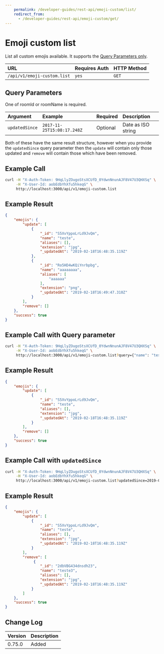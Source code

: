 ```yaml
---
    permalink: /developer-guides/rest-api/emoji-custom/list/
    redirect_from:
      - /developer-guides/rest-api/emoji-custom/get/
---
```


# Emoji custom list

List all custom emojis available. It supports the [Query Parameters only](../../query-and-fields-info/#query-example).

| URL                    | Requires Auth | HTTP Method |
| :--------------------- | :------------ | :---------- |
| `/api/v1/emoji-custom.list` | `yes`         | `GET`       |

## Query Parameters

One of roomId or roomName is required.

| Argument | Example | Required | Description |
| :--- | :--- | :--- | :--- |
| `updatedSince` | `2017-11-25T15:08:17.248Z` | Optional | Date as ISO string |

Both of these have the same result structure, however when you provide the `updatedSince` query parameter then the `update`
will contain only those updated and `remove` will contain those which have been removed.

## Example Call

```bash
curl -H "X-Auth-Token: 9HqLlyZOugoStsXCUfD_0YdwnNnunAJF8V47U3QHXSq" \
     -H "X-User-Id: aobEdbYhXfu5hkeqG" \
     http://localhost:3000/api/v1/emoji-custom.list
```

## Example Result

```json
{
    "emojis": {
        "update": [
            {
                "_id": "S5XvYppoLrLd9JvQm",
                "name": "teste",
                "aliases": [],
                "extension": "jpg",
                "_updatedAt": "2019-02-18T16:48:35.119Z"
            },
            {
                "_id": "Ro5HD4wKQiYnrbpbg",
                "name": "aaaaaaaa",
                "aliases": [
                    "aaaaaa"
                ],
                "extension": "png",
                "_updatedAt": "2019-02-18T16:49:47.310Z"
            }
        ],
        "remove": []
    },
    "success": true
}
```

## Example Call with Query parameter

```bash
curl -H "X-Auth-Token: 9HqLlyZOugoStsXCUfD_0YdwnNnunAJF8V47U3QHXSq" \
     -H "X-User-Id: aobEdbYhXfu5hkeqG" \
     http://localhost:3000/api/v1/emoji-custom.list?query={"name": "teste"}
```

## Example Result

```json
{
    "emojis": {
        "update": [
            {
                "_id": "S5XvYppoLrLd9JvQm",
                "name": "teste",
                "aliases": [],
                "extension": "jpg",
                "_updatedAt": "2019-02-18T16:48:35.119Z"
            }
        ],
        "remove": []
    },
    "success": true
}
```

## Example Call with `updatedSince`

```bash
curl -H "X-Auth-Token: 9HqLlyZOugoStsXCUfD_0YdwnNnunAJF8V47U3QHXSq" \
     -H "X-User-Id: aobEdbYhXfu5hkeqG" \
     http://localhost:3000/api/v1/emoji-custom.list?updatedSince=2019-02-25T15:08:17.248Z
```

## Example Result

```json
{
    "emojis": {
        "update": [
            {
                "_id": "S5XvYppoLrLd9JvQm",
                "name": "teste",
                "aliases": [],
                "extension": "jpg",
                "_updatedAt": "2019-02-18T16:48:35.119Z"
            }
        ],
        "remove": [
             {
                "_id": "2dbVBG434dnsdh23",
                "name": "teste3",
                "aliases": [],
                "extension": "jpg",
                "_updatedAt": "2019-02-18T16:48:35.119Z"
            }
        ]
    },
    "success": true
}
```

## Change Log

| Version | Description |
| :--- | :--- |
| 0.75.0 | Added |
